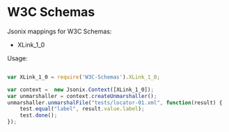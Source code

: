 W3C Schemas
===========

Jsonix mappings for W3C Schemas:

* XLink_1_0

Usage:

````javascript

var XLink_1_0 = require('W3C-Schemas').XLink_1_0;

var context =  new Jsonix.Context([XLink_1_0]);
var unmarshaller = context.createUnmarshaller();
unmarshaller.unmarshalFile("tests/locator-01.xml", function(result) {
	test.equal("label", result.value.label);
	test.done();
});
````
